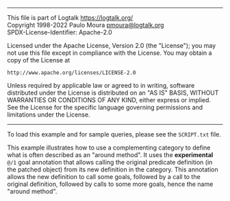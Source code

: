________________________________________________________________________

This file is part of Logtalk <https://logtalk.org/>  
Copyright 1998-2022 Paulo Moura <pmoura@logtalk.org>  
SPDX-License-Identifier: Apache-2.0

Licensed under the Apache License, Version 2.0 (the "License");
you may not use this file except in compliance with the License.
You may obtain a copy of the License at

    http://www.apache.org/licenses/LICENSE-2.0

Unless required by applicable law or agreed to in writing, software
distributed under the License is distributed on an "AS IS" BASIS,
WITHOUT WARRANTIES OR CONDITIONS OF ANY KIND, either express or implied.
See the License for the specific language governing permissions and
limitations under the License.
________________________________________________________________________


To load this example and for sample queries, please see the `SCRIPT.txt`
file.

This example illustrates how to use a complementing category to define what
is often described as an "around method". It uses the **experimental** `@/1`
goal annotation that allows calling the original predicate definition (in
the patched object) from its new definition in the category. This annotation
allows the new definition to call some goals, followed by a call to the
original definition, followed by calls to some more goals, hence the name
"around method".
